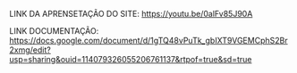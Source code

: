 LINK DA APRENSETAÇÃO DO SITE: https://youtu.be/0alFv85J90A

LINK DOCUMENTAÇÃO: https://docs.google.com/document/d/1gTQ48vPuTk_gbIXT9VGEMCphS2Br2xmg/edit?usp=sharing&ouid=114079326055206761137&rtpof=true&sd=true

